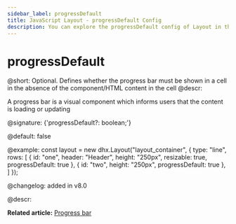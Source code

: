 ```yaml
---
sidebar_label: progressDefault
title: JavaScript Layout - progressDefault Config 
description: You can explore the progressDefault config of Layout in the documentation of the DHTMLX JavaScript UI library. Browse developer guides and API reference, try out code examples and live demos, and download a free 30-day evaluation version of DHTMLX Suite.
---
```


# progressDefault

@short: Optional. Defines whether the progress bar must be shown in a cell in the absence of the component/HTML content in the cell
@descr:

A progress bar is a visual component which informs users that the content is loading or updating<br>

@signature: {'progressDefault?: boolean;'}

@default: false

@example:
const layout = new dhx.Layout("layout_container", {
    type: "line",
    rows: [
        {
            id: "one",
            header: "Header",
            height: "250px",
            resizable: true,
            progressDefault: true
        },
        {
            id: "two",
            height: "250px",
            progressDefault: true
        },
    ]
});

@changelog: added in v8.0

@descr:

**Related article:** [Progress bar](layout/cell_configuration.md#progress-bar)
